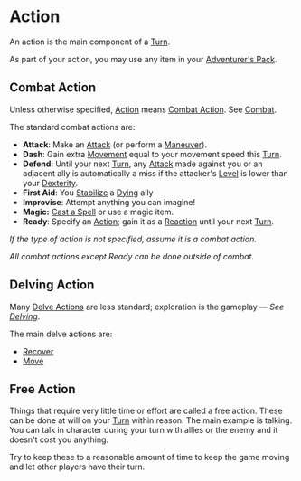 # Action

An action is the main component of a [Turn](Turn.md).

As part of your action, you may use any item in your [Adventurer's Pack](../../Items%20and%20Gear/Gear/100%20Coins/Adventurer's%20Pack.md).

## Combat Action

Unless otherwise specified, [Action](Action.md) means [Combat Action](#Combat%20Action). See [Combat](../Combat/Combat.md).

The standard combat actions are:

- **Attack**: Make an [Attack](../Combat/Attack.md) (or perform a [Maneuver](../Combat/Maneuver.md)).
- **Dash**: Gain extra [Movement](../Combat/Movement.md) equal to your movement speed this [Turn](Turn.md).
- **Defend**: Until your next [Turn](Turn.md), any [Attack](../Combat/Attack.md) made against you or an adjacent ally is automatically a miss if the attacker's [Level](../../Player%20Characters/Derived%20Statistics/Level.md) is lower than your [Dexterity](../../Player%20Characters/The%20Ability%20Scores/Dexterity.md).
- **First Aid**: You [Stabilize](../Conditions/Stabilized.md) a [Dying](../Conditions/Dying.md) ally
- **Improvise**: Attempt anything you can imagine!
- **Magic:** [Cast a Spell](../../Magic/Spellcasting/Spellcasting.md) or use a magic item.
- **Ready**: Specify an [Action](Action.md); gain it as a [Reaction](../Combat/Reaction.md) until your next [Turn](Turn.md).

*If the type of action is not specified, assume it is a combat action.*

*All combat actions except Ready can be done outside of combat.*

## Delving Action

Many [Delve Actions](../Exploration/Delving.md#Delve%20Actions) are less standard; exploration is the gameplay — *See [Delving](../Exploration/Delving.md)*.

The main delve actions are:

- [Recover](../Exploration/Delving.md#Recover)
- [Move](../Exploration/Delving.md#Move)

## Free Action

Things that require very little time or effort are called a free action. These can be done at will on your [Turn](Turn.md) within reason. The main example is talking. You can talk in character during your turn with allies or the enemy and it doesn't cost you anything.

Try to keep these to a reasonable amount of time to keep the game moving and let other players have their turn.
